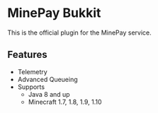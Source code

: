 # MinePay Bukkit

This is the official plugin for the MinePay service.


## Features

* Telemetry
* Advanced Queueing
* Supports
  * Java 8 and up
  * Minecraft 1.7, 1.8, 1.9, 1.10
  
